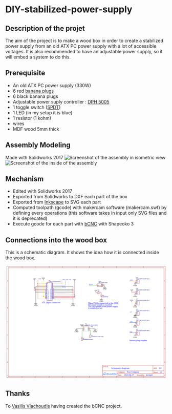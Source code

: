 # DIY-stabilized-power-supply

## Description of the projet

The aim of the project is to make a wood box in order to create a stabilized power supply from an old ATX PC power supply with a lot of accessible voltages. It is also recommended to have an adjustable power supply, so it will embed a system to do this.

## Prerequisite
- An old ATX PC power supply (330W)
- 6 red [banana plugs](https://fr.aliexpress.com/item/32803531060.html?spm=a2g0o.order_list.0.0.29285e5bcCjFoV&gatewayAdapt=glo2fra) 
- 6 black banana plugs
- Adjustable power suply controller : [DPH 5005](https://fr.aliexpress.com/item/32840324731.html?spm=a2g0o.order_list.0.0.29285e5bcCjFoV&gatewayAdapt=glo2fra)
- 1 toggle switch ([SPDT](https://fr.aliexpress.com/item/32681503480.html?spm=a2g0o.order_list.0.0.5c265e5b4IiR1h&gatewayAdapt=glo2fra))
- 1 LED (in my setup it is blue)
- 1 resistor (1 kohm)
- wires
- MDF wood 5mm thick


## Assembly Modeling
Made with Solidworks 2017
![Screenshot of the assembly in isometric view](docs/assembly.jpg)
![Screenshot of the inside of the assembly](docs/inside.jpg)



## Mechanism
- Edited with Solidworks 2017
- Exported from Solidworks to DXF each part of the box
- Exported from [Inkscape](https://github.com/inkscape/inkscape) to SVG each part
- Computed toolpath (gcode) with makercam software (makercam.swf) by defining every operations (this software takes in input only SVG files and it is deprecated)
- Execute gcode for each part with [bCNC](https://github.com/vlachoudis/bCNC) with Shapeoko 3





## Connections into the wood box

This is a schematic diagram. It shows the idea how it is connected inside the wood box.

![Schematic diagram](docs/Schematic_Diagram_diy-stabilized-power-supply_2022-04-27.png)



## Thanks
To [Vasilis Vlachoudis](https://github.com/vlachoudis) having created the bCNC project.
